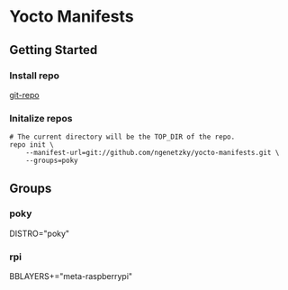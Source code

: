 
# Yocto Manifests

## Getting Started

### Install repo

[git-repo](https://code.google.com/archive/p/git-repo/)

### Initalize repos

    # The current directory will be the TOP_DIR of the repo.
    repo init \
        --manifest-url=git://github.com/ngenetzky/yocto-manifests.git \
        --groups=poky

## Groups

### poky

DISTRO="poky"

### rpi

BBLAYERS+="meta-raspberrypi"

